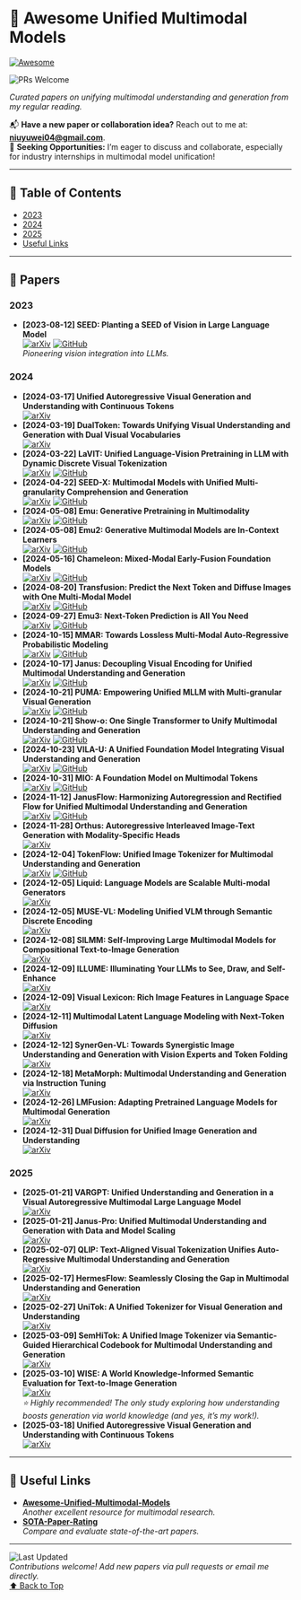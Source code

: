 <a name="top"></a>
# 🌟 Awesome Unified Multimodal Models
[![Awesome](https://awesome.re/badge.svg)](https://awesome.re)

![PRs Welcome](https://img.shields.io/badge/PRs-Welcome-green) 

*Curated papers on unifying multimodal understanding and generation from my regular reading.*

📬 **Have a new paper or collaboration idea?** Reach out to me at: **niuyuwei04@gmail.com**.  
🤝 **Seeking Opportunities:** I’m eager to discuss and collaborate, especially for industry internships in multimodal model unification!

---

## 📑 Table of Contents
- [2023](#2023)
- [2024](#2024)
- [2025](#2025)
- [Useful Links](#useful-links)

---

## 📄 Papers

### 2023
- **[2023-08-12] SEED: Planting a SEED of Vision in Large Language Model**  
  [![arXiv](https://img.shields.io/badge/arXiv-2307.08041-red)](https://arxiv.org/abs/2307.08041) [![GitHub](https://img.shields.io/badge/GitHub-SEED-black)](https://github.com/AILab-CVC/SEED)  
  *Pioneering vision integration into LLMs.*

### 2024
- **[2024-03-17] Unified Autoregressive Visual Generation and Understanding with Continuous Tokens**  
  [![arXiv](https://img.shields.io/badge/arXiv-2503.13436-red)](https://arxiv.org/abs/2503.13436)  
- **[2024-03-19] DualToken: Towards Unifying Visual Understanding and Generation with Dual Visual Vocabularies**  
  [![arXiv](https://img.shields.io/badge/arXiv-2503.14324-red)](https://arxiv.org/abs/2503.14324)  
- **[2024-03-22] LaVIT: Unified Language-Vision Pretraining in LLM with Dynamic Discrete Visual Tokenization**  
  [![arXiv](https://img.shields.io/badge/arXiv-2309.04669-red)](https://arxiv.org/abs/2309.04669) [![GitHub](https://img.shields.io/badge/GitHub-LaVIT-black)](https://github.com/jy0205/LaVIT)  
- **[2024-04-22] SEED-X: Multimodal Models with Unified Multi-granularity Comprehension and Generation**  
  [![arXiv](https://img.shields.io/badge/arXiv-2404.14396-red)](https://arxiv.org/abs/2404.14396) [![GitHub](https://img.shields.io/badge/GitHub-SEED--X-black)](https://github.com/AILab-CVC/SEED-X)  
- **[2024-05-08] Emu: Generative Pretraining in Multimodality**  
  [![arXiv](https://img.shields.io/badge/arXiv-2307.05222-red)](https://arxiv.org/abs/2307.05222) [![GitHub](https://img.shields.io/badge/GitHub-Emu-black)](https://github.com/baaivision/Emu)  
- **[2024-05-08] Emu2: Generative Multimodal Models are In-Context Learners**  
  [![arXiv](https://img.shields.io/badge/arXiv-2312.13286-red)](https://arxiv.org/abs/2312.13286) [![GitHub](https://img.shields.io/badge/GitHub-Emu2-black)](https://github.com/baaivision/Emu2)  
- **[2024-05-16] Chameleon: Mixed-Modal Early-Fusion Foundation Models**  
  [![arXiv](https://img.shields.io/badge/arXiv-2405.09818-red)](https://arxiv.org/abs/2405.09818) [![GitHub](https://img.shields.io/badge/GitHub-Chameleon-black)](https://github.com/facebookresearch/chameleon)  
- **[2024-08-20] Transfusion: Predict the Next Token and Diffuse Images with One Multi-Modal Model**  
  [![arXiv](https://img.shields.io/badge/arXiv-2408.11039-red)](https://arxiv.org/abs/2408.11039) [![GitHub](https://img.shields.io/badge/GitHub-Transfusion-black)](https://github.com/lucidrains/transfusion-pytorch)  
- **[2024-09-27] Emu3: Next-Token Prediction is All You Need**  
  [![arXiv](https://img.shields.io/badge/arXiv-2409.18869-red)](https://arxiv.org/abs/2409.18869) [![GitHub](https://img.shields.io/badge/GitHub-Emu3-black)](https://github.com/baaivision/Emu3)  
- **[2024-10-15] MMAR: Towards Lossless Multi-Modal Auto-Regressive Probabilistic Modeling**  
  [![arXiv](https://img.shields.io/badge/arXiv-2410.10798-red)](https://arxiv.org/abs/2410.10798) [![GitHub](https://img.shields.io/badge/GitHub-MMAR-black)](https://github.com/ydcUstc/MMAR)  
- **[2024-10-17] Janus: Decoupling Visual Encoding for Unified Multimodal Understanding and Generation**  
  [![arXiv](https://img.shields.io/badge/arXiv-2410.13848-red)](https://arxiv.org/abs/2410.13848) [![GitHub](https://img.shields.io/badge/GitHub-Janus-black)](https://github.com/deepseek-ai/Janus)  
- **[2024-10-21] PUMA: Empowering Unified MLLM with Multi-granular Visual Generation**  
  [![arXiv](https://img.shields.io/badge/arXiv-2410.13861-red)](https://arxiv.org/abs/2410.13861) [![GitHub](https://img.shields.io/badge/GitHub-PUMA-black)](https://github.com/rongyaofang/PUMA)  
- **[2024-10-21] Show-o: One Single Transformer to Unify Multimodal Understanding and Generation**  
  [![arXiv](https://img.shields.io/badge/arXiv-2408.12528-red)](https://arxiv.org/abs/2408.12528) [![GitHub](https://img.shields.io/badge/GitHub-Show--o-black)](https://github.com/showlab/Show-o)  
- **[2024-10-23] VILA-U: A Unified Foundation Model Integrating Visual Understanding and Generation**  
  [![arXiv](https://img.shields.io/badge/arXiv-2409.04429-red)](https://arxiv.org/abs/2409.04429) [![GitHub](https://img.shields.io/badge/GitHub-VILA--U-black)](https://github.com/mit-han-lab/vila-u)  
- **[2024-10-31] MIO: A Foundation Model on Multimodal Tokens**  
  [![arXiv](https://img.shields.io/badge/arXiv-2409.17692-red)](https://arxiv.org/abs/2409.17692) [![GitHub](https://img.shields.io/badge/GitHub-MIO-black)](https://github.com/MIO-Team/MIO)  
- **[2024-11-12] JanusFlow: Harmonizing Autoregression and Rectified Flow for Unified Multimodal Understanding and Generation**  
  [![arXiv](https://img.shields.io/badge/arXiv-2411.07975-red)](https://arxiv.org/abs/2411.07975) [![GitHub](https://img.shields.io/badge/GitHub-JanusFlow-black)](https://github.com/deepseek-ai/Janus)  
- **[2024-11-28] Orthus: Autoregressive Interleaved Image-Text Generation with Modality-Specific Heads**  
  [![arXiv](https://img.shields.io/badge/arXiv-2412.00127-red)](https://arxiv.org/abs/2412.00127)  
- **[2024-12-04] TokenFlow: Unified Image Tokenizer for Multimodal Understanding and Generation**  
  [![arXiv](https://img.shields.io/badge/arXiv-2412.03069-red)](https://arxiv.org/abs/2412.03069) [![GitHub](https://img.shields.io/badge/GitHub-TokenFlow-black)](https://github.com/ByteFlow-AI/TokenFlow)  
- **[2024-12-05] Liquid: Language Models are Scalable Multi-modal Generators**  
  [![arXiv](https://img.shields.io/badge/arXiv-2412.04332-red)](https://arxiv.org/abs/2412.04332)  
- **[2024-12-05] MUSE-VL: Modeling Unified VLM through Semantic Discrete Encoding**  
  [![arXiv](https://img.shields.io/badge/arXiv-2411.17762-red)](https://arxiv.org/abs/2411.17762)  
- **[2024-12-08] SILMM: Self-Improving Large Multimodal Models for Compositional Text-to-Image Generation**  
  [![arXiv](https://img.shields.io/badge/arXiv-2412.05818-red)](https://arxiv.org/abs/2412.05818)  
- **[2024-12-09] ILLUME: Illuminating Your LLMs to See, Draw, and Self-Enhance**  
  [![arXiv](https://img.shields.io/badge/arXiv-2412.06673-red)](https://arxiv.org/abs/2412.06673)  
- **[2024-12-09] Visual Lexicon: Rich Image Features in Language Space**  
  [![arXiv](https://img.shields.io/badge/arXiv-2412.06774-red)](https://arxiv.org/abs/2412.06774)  
- **[2024-12-11] Multimodal Latent Language Modeling with Next-Token Diffusion**  
  [![arXiv](https://img.shields.io/badge/arXiv-2412.08635-red)](https://arxiv.org/abs/2412.08635)  
- **[2024-12-12] SynerGen-VL: Towards Synergistic Image Understanding and Generation with Vision Experts and Token Folding**  
  [![arXiv](https://img.shields.io/badge/arXiv-2412.09604-red)](https://arxiv.org/abs/2412.09604)  
- **[2024-12-18] MetaMorph: Multimodal Understanding and Generation via Instruction Tuning**  
  [![arXiv](https://img.shields.io/badge/arXiv-2412.14164-red)](https://arxiv.org/abs/2412.14164)  
- **[2024-12-26] LMFusion: Adapting Pretrained Language Models for Multimodal Generation**  
  [![arXiv](https://img.shields.io/badge/arXiv-2412.15188-red)](https://arxiv.org/abs/2412.15188)  
- **[2024-12-31] Dual Diffusion for Unified Image Generation and Understanding**  
  [![arXiv](https://img.shields.io/badge/arXiv-2501.00289-red)](https://arxiv.org/abs/2501.00289)  

### 2025
- **[2025-01-21] VARGPT: Unified Understanding and Generation in a Visual Autoregressive Multimodal Large Language Model**  
  [![arXiv](https://img.shields.io/badge/arXiv-2501.12327-red)](https://arxiv.org/abs/2501.12327)  
- **[2025-01-21] Janus-Pro: Unified Multimodal Understanding and Generation with Data and Model Scaling**  
  [![arXiv](https://img.shields.io/badge/arXiv-2501.17811-red)](https://arxiv.org/abs/2501.17811)  
- **[2025-02-07] QLIP: Text-Aligned Visual Tokenization Unifies Auto-Regressive Multimodal Understanding and Generation**  
  [![arXiv](https://img.shields.io/badge/arXiv-2502.05178-red)](https://arxiv.org/abs/2502.05178)  
- **[2025-02-17] HermesFlow: Seamlessly Closing the Gap in Multimodal Understanding and Generation**  
  [![arXiv](https://img.shields.io/badge/arXiv-2502.12148-red)](https://arxiv.org/abs/2502.12148)  
- **[2025-02-27] UniTok: A Unified Tokenizer for Visual Generation and Understanding**  
  [![arXiv](https://img.shields.io/badge/arXiv-2502.20321-red)](https://arxiv.org/abs/2502.20321)  
- **[2025-03-09] SemHiTok: A Unified Image Tokenizer via Semantic-Guided Hierarchical Codebook for Multimodal Understanding and Generation**  
  [![arXiv](https://img.shields.io/badge/arXiv-2503.06764-red)](https://arxiv.org/abs/2503.06764)  
- **[2025-03-10] WISE: A World Knowledge-Informed Semantic Evaluation for Text-to-Image Generation**  
  [![arXiv](https://img.shields.io/badge/arXiv-2503.07265-red)](https://arxiv.org/abs/2503.07265)  
  *⭐ Highly recommended! The only study exploring how understanding boosts generation via world knowledge (and yes, it’s my work!).*  
- **[2025-03-18] Unified Autoregressive Visual Generation and Understanding with Continuous Tokens**  
  [![arXiv](https://img.shields.io/badge/arXiv-2503.13436-red)](https://arxiv.org/abs/2503.13436)  

---

## 🔗 Useful Links
- **[Awesome-Unified-Multimodal-Models](https://github.com/showlab/Awesome-Unified-Multimodal-Models)**  
  *Another excellent resource for multimodal research.*  
- **[SOTA-Paper-Rating](https://waynejin0918.github.io/SOTA-paper-rating.io/#)**  
  *Compare and evaluate state-of-the-art papers.*

---

![Last Updated](https://img.shields.io/badge/Last%20Updated-March%2030,%202025-blue)  
*Contributions welcome! Add new papers via pull requests or email me directly.*  
[⬆ Back to Top](#top)
